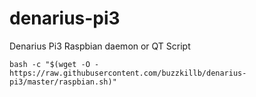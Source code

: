# denarius-pi3
Denarius Pi3 Raspbian daemon or QT Script  

```
bash -c "$(wget -O - https://raw.githubusercontent.com/buzzkillb/denarius-pi3/master/raspbian.sh)"
```
